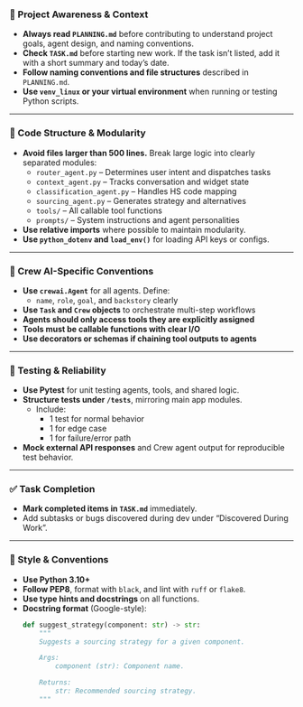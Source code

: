 ### 🔄 Project Awareness & Context

- **Always read `PLANNING.md`** before contributing to understand project goals, agent design, and naming conventions.
- **Check `TASK.md`** before starting new work. If the task isn’t listed, add it with a short summary and today’s date.
- **Follow naming conventions and file structures** described in `PLANNING.md`.
- **Use `venv_linux` or your virtual environment** when running or testing Python scripts.

---

### 🧱 Code Structure & Modularity

- **Avoid files larger than 500 lines.** Break large logic into clearly separated modules:
  - `router_agent.py` – Determines user intent and dispatches tasks
  - `context_agent.py` – Tracks conversation and widget state
  - `classification_agent.py` – Handles HS code mapping
  - `sourcing_agent.py` – Generates strategy and alternatives
  - `tools/` – All callable tool functions
  - `prompts/` – System instructions and agent personalities
- **Use relative imports** where possible to maintain modularity.
- **Use `python_dotenv` and `load_env()`** for loading API keys or configs.

---

### 🤖 Crew AI-Specific Conventions

- **Use `crewai.Agent`** for all agents. Define:
  - `name`, `role`, `goal`, and `backstory` clearly
- **Use `Task` and `Crew` objects** to orchestrate multi-step workflows
- **Agents should only access tools they are explicitly assigned**
- **Tools must be callable functions with clear I/O**
- **Use decorators or schemas if chaining tool outputs to agents**

---

### 🧪 Testing & Reliability

- **Use Pytest** for unit testing agents, tools, and shared logic.
- **Structure tests under `/tests`**, mirroring main app modules.
  - Include:
    - 1 test for normal behavior
    - 1 for edge case
    - 1 for failure/error path
- **Mock external API responses** and Crew agent output for reproducible test behavior.

---

### ✅ Task Completion

- **Mark completed items in `TASK.md`** immediately.
- Add subtasks or bugs discovered during dev under “Discovered During Work”.

---

### 📎 Style & Conventions

- **Use Python 3.10+**
- **Follow PEP8**, format with `black`, and lint with `ruff` or `flake8`.
- **Use type hints and docstrings** on all functions.
- **Docstring format** (Google-style):
  ```python
  def suggest_strategy(component: str) -> str:
      """
      Suggests a sourcing strategy for a given component.

      Args:
          component (str): Component name.

      Returns:
          str: Recommended sourcing strategy.
      """
